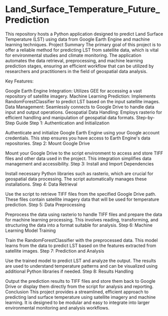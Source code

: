 # Land_Surface_Temperature_Future_Prediction
This repository hosts a Python application designed to predict Land Surface Temperature (LST) using data from Google Earth Engine and machine learning techniques.
Project Summary
The primary goal of this project is to offer a reliable method for predicting LST from satellite data, which is vital for environmental studies and climate monitoring. The application automates the data retrieval, preprocessing, and machine learning prediction stages, ensuring an efficient workflow that can be utilized by researchers and practitioners in the field of geospatial data analysis.

Key Features:

Google Earth Engine Integration: Utilizes GEE for accessing a vast repository of satellite imagery.
Machine Learning Prediction: Implements RandomForestClassifier to predict LST based on the input satellite images.
Data Management: Seamlessly connects to Google Drive to handle data input and output operations.
Geospatial Data Handling: Employs rasterio for efficient handling and manipulation of geospatial data formats.
Step-by-Step Guide
Step 1: Authentication and Initialization

Authenticate and initialize Google Earth Engine using your Google account credentials. This step ensures you have access to Earth Engine's data repositories.
Step 2: Mount Google Drive

Mount your Google Drive to the script environment to access and store TIFF files and other data used in the project. This integration simplifies data management and accessibility.
Step 3: Install and Import Dependencies

Install necessary Python libraries such as rasterio, which are crucial for geospatial data processing. The script automatically manages these installations.
Step 4: Data Retrieval

Use the script to retrieve TIFF files from the specified Google Drive path. These files contain satellite imagery data that will be used for temperature prediction.
Step 5: Data Preprocessing

Preprocess the data using rasterio to handle TIFF files and prepare the data for machine learning processing. This involves reading, transforming, and structuring the data into a format suitable for analysis.
Step 6: Machine Learning Model Training

Train the RandomForestClassifier with the preprocessed data. This model learns from the data to predict LST based on the features extracted from satellite images.
Step 7: Prediction and Analysis

Use the trained model to predict LST and analyze the output. The results are used to understand temperature patterns and can be visualized using additional Python libraries if needed.
Step 8: Results Handling

Output the prediction results to TIFF files and store them back to Google Drive or display them directly from the script for analysis and reporting.
Conclusion
This project provides a streamlined, efficient approach to predicting land surface temperature using satellite imagery and machine learning. It is designed to be modular and easy to integrate into larger environmental monitoring and analysis workflows.
